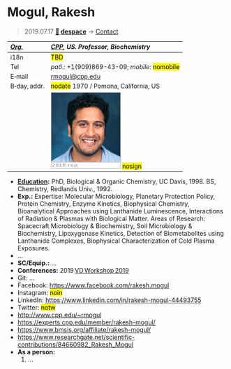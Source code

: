 # Mogul, Rakesh
> 2019.07.17 **[🚀](../index/index.md) [despace](index.md)** → [Contact](contact.md)

|*[Org.](contact.md)*|*[CPP](zz_cpp.md), US. Professor, Biochemistry*|
|:--|:--|
|i18n| <mark>TBD</mark> |
|Tel|*раб.:* +1(909)869-43-09; *mobile:* <mark>nomobile</mark> |
|E‑mail| <rmogul@cpp.edu> |
|B‑day, addr.| <mark>nodate</mark> 1970 / Pomona, California, US |
|| [![](f/contact/m/mogul1_photo_thumb.jpg)](f/contact/m/mogul1_photo.jpg) <mark>nosign</mark> |

   - **[Education](edu.md):** PhD, Biological & Organic Chemistry, UC Davis, 1998. BS, Chemistry, Redlands Univ., 1992.
   - **Exp.:** Expertise: Molecular Microbiology, Planetary Protection Policy, Protein Chemistry, Enzyme Kinetics, Biophysical Chemistry, Bioanalytical Approaches using Lanthanide Luminescence, Interactions of Radiation & Plasmas with Biological Matter. Areas of Research: Spacecraft Microbiology & Biochemistry, Soil Microbiology & Biochemistry, Lipoxygenase Kinetics, Detection of Biometabolites using Lanthanide Complexes, Biophysical Characterization of Cold Plasma Exposures.
   - …
   - **SC/Equip.:** …
   - **Conferences:** 2019 [VD Workshop 2019](vdws2019.md)
   - Git: …
   - Facebook: <https://www.facebook.com/rakesh.mogul>
   - Instagram: <mark>noin</mark>
   - LinkedIn: <https://www.linkedin.com/in/rakesh-mogul-44493755>
   - Twitter: <mark>notw</mark>
   - <http://www.cpp.edu/~rmogul>
   - <https://experts.cpp.edu/member/rakesh-mogul/>
   - <https://www.bmsis.org/affiliate/rakesh-mogul/>
   - <https://www.researchgate.net/scientific-contributions/84660982_Rakesh_Mogul>
   - **As a person:**
      1. …
